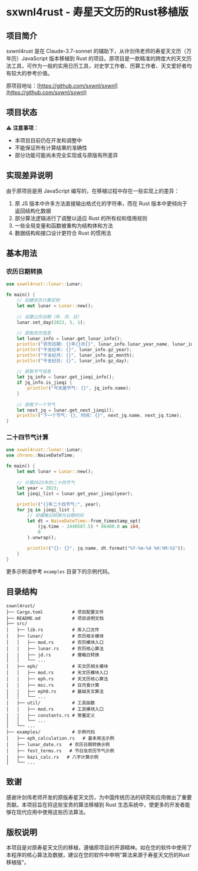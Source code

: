 # sxwnl4rust - 寿星天文历的Rust移植版

## 项目简介

sxwnl4rust 是在 Claude-3.7-sonnet 的辅助下，从许剑伟老师的寿星天文历（万年历）JavaScript 版本移植到 Rust 的项目。原项目是一款精准的跨度大的天文历法工具，可作为一般的实用日历工具，对史学工作者、历算工作者、天文爱好者均有较大的参考价值。

原项目地址：[https://github.com/sxwnl/sxwnl](https://github.com/sxwnl/sxwnl)

## 项目状态

⚠️ **注意事项**：
- 本项目目前仍在开发和调整中
- 不能保证所有计算结果的准确性
- 部分功能可能尚未完全实现或与原版有所差异

## 实现差异说明

由于原项目是用 JavaScript 编写的，在移植过程中存在一些实现上的差异：

1. 原 JS 版本中许多方法直接输出格式化的字符串，而在 Rust 版本中更倾向于返回结构化数据
2. 部分算法逻辑进行了调整以适应 Rust 的所有权和借用规则
3. 一些全局变量和函数被重构为结构体和方法
4. 数据结构和接口设计更符合 Rust 的惯用法

## 基本用法

### 农历日期转换

```rust
use sxwnl4rust::lunar::Lunar;

fn main() {
    // 创建农历计算实例
    let mut lunar = Lunar::new();
    
    // 设置公历日期（年、月、日）
    lunar.set_day(2023, 5, 1);
    
    // 获取农历信息
    let lunar_info = lunar.get_lunar_info();
    println!("农历日期: {}年{}月{}", lunar_info.lunar_year_name, lunar_info.lunar_month_name, lunar_info.lunar_day_name);
    println!("干支纪年: {}", lunar_info.gz_year);
    println!("干支纪月: {}", lunar_info.gz_month);
    println!("干支纪日: {}", lunar_info.gz_day);
    
    // 获取节气信息
    let jq_info = lunar.get_jieqi_info();
    if jq_info.is_jieqi {
        println!("今天是节气: {}", jq_info.name);
    }
    
    // 获取下一个节气
    let next_jq = lunar.get_next_jieqi();
    println!("下一个节气: {}, 时间: {}", next_jq.name, next_jq.time);
}
```

### 二十四节气计算

```rust
use sxwnl4rust::lunar::Lunar;
use chrono::NaiveDateTime;

fn main() {
    let mut lunar = Lunar::new();
    
    // 计算2023年的二十四节气
    let year = 2023;
    let jieqi_list = lunar.get_year_jieqi(year);
    
    println!("{}年二十四节气:", year);
    for jq in jieqi_list {
        // 将儒略日转换为日期时间
        let dt = NaiveDateTime::from_timestamp_opt(
            (jq.time - 2440587.5) * 86400.0 as i64, 
            0
        ).unwrap();
        
        println!("{}: {}", jq.name, dt.format("%Y-%m-%d %H:%M:%S"));
    }
}
```

更多示例请参考 `examples` 目录下的示例代码。

## 目录结构

```
sxwnl4rust/
├── Cargo.toml           # 项目配置文件
├── README.md            # 项目说明文档
├── src/
│   ├── lib.rs           # 库入口文件
│   ├── lunar/           # 农历相关模块
│   │   ├── mod.rs       # 农历模块入口
│   │   ├── lunar.rs     # 农历核心算法
│   │   ├── jd.rs        # 儒略日转换
│   │   └── ...
│   ├── eph/             # 天文历相关模块
│   │   ├── mod.rs       # 天文历模块入口
│   │   ├── eph.rs       # 天文历核心算法
│   │   ├── msc.rs       # 日月食计算
│   │   ├── eph0.rs      # 基础天文算法
│   │   └── ...
│   ├── util/            # 工具函数
│   │   ├── mod.rs       # 工具模块入口
│   │   ├── constants.rs # 常量定义
│   │   └── ...
│   └── ...
├── examples/            # 示例代码
│   ├── eph_calculation.rs   # 基本用法示例
│   ├── lunar_date.rs   # 农历日期转换示例
│   ├── fest_terms.rs   # 节日及农历节气示例
│   ├── bazi_calc.rs   # 八字计算示例
│   └── ...

```

## 致谢

感谢许剑伟老师开发的原版寿星天文历，为中国传统历法的研究和应用做出了重要贡献。本项目旨在将这些宝贵的算法移植到 Rust 生态系统中，使更多的开发者能够在现代应用中使用这些历法算法。

## 版权说明

本项目是对原寿星天文历的移植，遵循原项目的开源精神。如在您的软件中使用了本程序的核心算法及数据，建议在您的软件中申明"算法来源于寿星天文历的Rust移植版"。